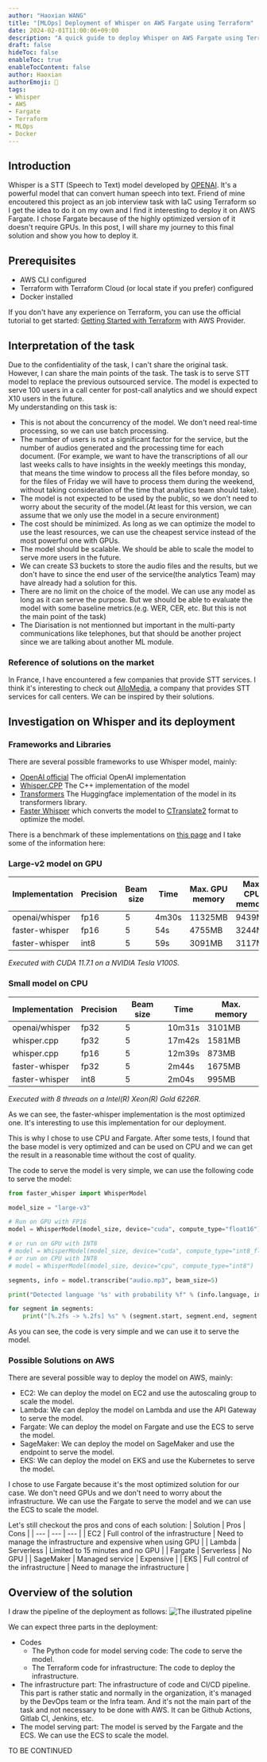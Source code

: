 ```yaml
---
author: "Haoxian WANG"
title: "[MLOps] Deployment of Whisper on AWS Fargate using Terraform"
date: 2024-02-01T11:00:06+09:00
description: "A quick guide to deploy Whisper on AWS Fargate using Terraform"
draft: false
hideToc: false
enableToc: true
enableTocContent: false
author: Haoxian
authorEmoji: 👻
tags: 
- Whisper
- AWS
- Fargate
- Terraform
- MLOps
- Docker
---
```


## Introduction  
Whisper is a STT (Speech to Text) model developed by [OPENAI](https://openai.com/research/whisper). It's a powerful model that can convert human speech into text. Friend of mine encoutered this project as an job interview task with IaC using Terraform so I get the idea to do it on my own and I find it interesting to deploy it on AWS Fargate. I chose Fargate because of the highly optimized version of it doesn't require GPUs. In this post, I will share my journey to this final solution and show you how to deploy it.

## Prerequisites 
- AWS CLI configured
- Terraform with Terraform Cloud (or local state if you prefer) configured
- Docker installed

If you don't have any experience on Terraform, you can use the official tutorial to get started: [Getting Started with Terraform](https://learn.hashicorp.com/tutorials/terraform/install-cli?in=terraform/aws-get-started) with AWS Provider. 

## Interpretation of the task  
Due to the confidentiality of the task, I can't share the original task. However, I can share the main points of the task. The task is to serve STT model to replace the previous outsourced service. The model is expected to serve 100 users in a call center for post-call analytics and we should expect X10 users in the future.    
My understanding on this task is:   
- This is not about the concurrency of the model. We don't need real-time processing, so we can use batch processing.   
- The number of users is not a significant factor for the service, but the number of audios generated and the processing time for each document. (For example, we want to have the transcriptions of all our last weeks calls to have insights in the weekly meetings this monday, that means the time window to process all the files before monday, so for the files of Friday we will have to process them during the weekend, without taking consideration of the time that analytics team should take). 
- The model is not expected to be used by the public, so we don't need to worry about the security of the model.(At least for this version, we can assume that we only use the model in a secure environment)   
- The cost should be minimized. As long as we can optimize the model to use the least resources, we can use the cheapest service instead of the most powerful one with GPUs.   
- The model should be scalable. We should be able to scale the model to serve more users in the future.  
- We can create S3 buckets to store the audio files and the results, but we don't have to since the end user of the service(the analytics Team) may have already had a solution for this. 
- There are no limit on the choice of the model. We can use any model as long as it can serve the purpose. But we should be able to evaluate the model with some baseline metrics.(e.g. WER, CER, etc. But this is not the main point of the task) 
- The Diarisation is not mentionned but important in the multi-party communications like telephones, but that should be another project since we are talking about another ML module. 

### Reference of solutions on the market 
In France, I have encountered a few companies that provide STT services. I think it's interesting to check out [AlloMedia](https://www.allo-media.net/), a company that provides STT services for call centers. We can be inspired by their solutions.

## Investigation on Whisper and its deployment 
### Frameworks and Libraries 
There are several possible frameworks to use Whisper model, mainly: 

- [OpenAI official](https://github.com/openai/whisper) The official OpenAI implementation 
- [Whisper.CPP](https://github.com/ggerganov/whisper.cpp) The C++ implementation of the model 
- [Transformers](https://huggingface.co/openai/whisper-large-v3) The Huggingface implementation of the model in its transformers library.
- [Faster Whisper](https://github.com/systran/faster-whisper) which converts the model to [CTranslate2](https://github.com/OpenNMT/CTranslate2) format to optimize the model.

There is a benchmark of these implementations on [this page](https://github.com/SYSTRAN/faster-whisper/blob/master/README.md) and I take some of the information here: 

### Large-v2 model on GPU

| Implementation | Precision | Beam size | Time | Max. GPU memory | Max. CPU memory |
| --- | --- | --- | --- | --- | --- |
| openai/whisper | fp16 | 5 | 4m30s | 11325MB | 9439MB |
| faster-whisper | fp16 | 5 | 54s | 4755MB | 3244MB |
| faster-whisper | int8 | 5 | 59s | 3091MB | 3117MB |

*Executed with CUDA 11.7.1 on a NVIDIA Tesla V100S.*

### Small model on CPU

| Implementation | Precision | Beam size | Time | Max. memory |
| --- | --- | --- | --- | --- |
| openai/whisper | fp32 | 5 | 10m31s | 3101MB |
| whisper.cpp | fp32 | 5 | 17m42s | 1581MB |
| whisper.cpp | fp16 | 5 | 12m39s | 873MB |
| faster-whisper | fp32 | 5 | 2m44s | 1675MB |
| faster-whisper | int8 | 5 | 2m04s | 995MB |

*Executed with 8 threads on a Intel(R) Xeon(R) Gold 6226R.*

As we can see, the faster-whisper implementation is the most optimized one. It's interesting to use this implementation for our deployment.

This is why I chose to use CPU and Fargate. After some tests, I found that the base model is very optimized and can be used on CPU and we can get the result in a reasonable time without the cost of quality. 

The code to serve the model is very simple, we can use the following code to serve the model: 

```python
from faster_whisper import WhisperModel

model_size = "large-v3"

# Run on GPU with FP16
model = WhisperModel(model_size, device="cuda", compute_type="float16")

# or run on GPU with INT8
# model = WhisperModel(model_size, device="cuda", compute_type="int8_float16")
# or run on CPU with INT8
# model = WhisperModel(model_size, device="cpu", compute_type="int8")

segments, info = model.transcribe("audio.mp3", beam_size=5)

print("Detected language '%s' with probability %f" % (info.language, info.language_probability))

for segment in segments:
    print("[%.2fs -> %.2fs] %s" % (segment.start, segment.end, segment.text))
```

As you can see, the code is very simple and we can use it to serve the model. 

### Possible Solutions on AWS 
There are several possible way to deploy the model on AWS, mainly:
- EC2: We can deploy the model on EC2 and use the autoscaling group to scale the model.
- Lambda: We can deploy the model on Lambda and use the API Gateway to serve the model.
- Fargate: We can deploy the model on Fargate and use the ECS to serve the model.
- SageMaker: We can deploy the model on SageMaker and use the endpoint to serve the model.
- EKS: We can deploy the model on EKS and use the Kubernetes to serve the model.

I chose to use Fargate because it's the most optimized solution for our case. We don't need GPUs and we don't need to worry about the infrastructure. We can use the Fargate to serve the model and we can use the ECS to scale the model.     

Let's still checkout the pros and cons of each solution:
| Solution | Pros | Cons |
| --- | --- | --- |
| EC2 | Full control of the infrastructure | Need to manage the infrastructure and expensive when using GPU |
| Lambda | Serverless | Limited to 15 minutes and no GPU |
| Fargate | Serverless | No GPU |
| SageMaker | Managed service | Expensive |
| EKS | Full control of the infrastructure | Need to manage the infrastructure |

## Overview of the solution 
I draw the pipeline of the deployment as follows: 
![The illustrated pipeline](whisper-arch-base.png)  

We can expect three parts in the deployment:
- Codes 
  - The Python code for model serving code: The code to serve the model.
  - The Terraform code for infrastructure: The code to deploy the infrastructure.
- The infrastructure part: The infrastructure of code and CI/CD pipeline. This part is rather static and normally in the organization, it's managed by the DevOps team or the Infra team. And it's not the main part of the task and not necessary to be done with AWS. It can be Github Actions, Gitlab CI, Jenkins, etc.
- The model serving part: The model is served by the Fargate and the ECS. We can use the ECS to scale the model.

TO BE CONTINUED
